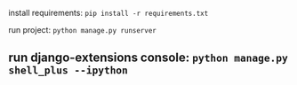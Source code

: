 install requirements: 
`pip install -r requirements.txt`

run project:
`python manage.py runserver`

run django-extensions console: 
`python manage.py shell_plus --ipython`
---